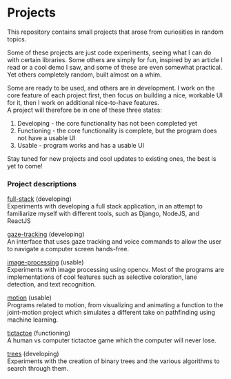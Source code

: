 # Projects

This repository contains small projects that arose from curiosities in random topics. 

Some of these projects are just code experiments, seeing what I can do with certain libraries. Some others are simply for fun, inspired by an article I read or a cool demo I saw, and some of these are even somewhat practical. Yet others completely random, built almost on a whim.

Some are ready to be used, and others are in development. I work on the core feature of each project first, then focus on building a nice, workable UI for it, then I work on additional nice-to-have features.<br/>
A project will therefore be in one of these three states:
1. Developing - the core functionality has not been completed yet
2. Functioning - the core functionality is complete, but the program does not have a usable UI
3. Usable - program works and has a usable UI

Stay tuned for new projects and cool updates to existing ones, the best is yet to come!

### Project descriptions

<ins>full-stack</ins> (developing)<br/>
Experiments with developing a full stack application, in an attempt to familiarize myself with different tools, such as Django, NodeJS, and ReactJS

<ins>gaze-tracking</ins> (developing)<br/>
An interface that uses gaze tracking and voice commands to allow the user to navigate a computer screen hands-free. 

<ins>image-processing</ins> (usable)<br/>
Experiments with image processing using opencv. Most of the programs are implementations of cool features such as selective coloration, lane detection, and text recognition.

<ins>motion</ins> (usable)<br/>
Programs related to motion, from visualizing and animating a function to the joint-motion project which simulates a different take on pathfinding using machine learning.

<ins>tictactoe</ins> (functioning)<br/>
A human vs computer tictactoe game which the computer will never lose.

<ins>trees</ins> (developing)<br/>
Experiments with the creation of binary trees and the various algorithms to search through them.
